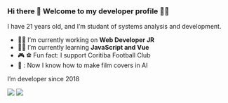 ### Hi there 👋 Welcome to my developer profile 👨‍💻
I have 21 years old, and I’m studant of systems analysis and development.

- :man_technologist: I’m currently working on **Web Developer JR**
- :student: I’m currently learning **JavaScript and Vue**
- :video_game: :soccer: Fun fact: I support Coritiba Football Club
- :dizzy: : Now I know how to make film covers in AI

I’m developer since 2018
  
<div> 
  <a href="https://instagram.com/leonardo_bvb" target="_blank"><img src="https://img.shields.io/badge/-Instagram-%23259210?style=for-the-badge&logo=instagram&logoColor=white" target="_blank"></a>
  <a href = "mailto:leonardopimentellopes@gmail.com"><img src="https://img.shields.io/badge/-Gmail-%23333?style=for-the-badge&logo=gmail&logoColor=white" target="_blank"></a>
</div>
<!--
**LeonardoLopesFilho/LeonardoLopesFilho** is a ✨ _special_ ✨ repository because its `README.md` (this file) appears on your GitHub profile.
-->
